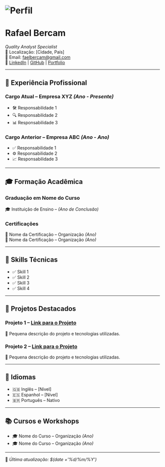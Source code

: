 # ![Perfil](https://github.com/rafaelbercam.png?size=200)  
# Rafael Bercam  
*Quality Analyst Specialist*  
📍 Localização: [Cidade, País]  
📧 Email: [faelbercam@gmail.com](mailto:faelbercam@gmail.com)  
🔗 [LinkedIn](https://www.linkedin.com/in/seu-perfil) | [GitHub](https://github.com/rafaelbercam) | [Portfolio](https://seuportfolio.com)

---

## 💼 Experiência Profissional

### **Cargo Atual** – Empresa XYZ _(Ano - Presente)_  
- 🛠️ Responsabilidade 1  
- 🔍 Responsabilidade 2  
- 📊 Responsabilidade 3  

### **Cargo Anterior** – Empresa ABC _(Ano - Ano)_  
- ✅ Responsabilidade 1  
- ⚙️ Responsabilidade 2  
- 📈 Responsabilidade 3  

---

## 🎓 Formação Acadêmica

### **Graduação em Nome do Curso**  
🎓 Instituição de Ensino – _(Ano de Conclusão)_  

### **Certificações**  
📜 Nome da Certificação – Organização _(Ano)_  
📜 Nome da Certificação – Organização _(Ano)_  

---

## 🚀 Skills Técnicas

- ✅ Skill 1  
- ✅ Skill 2  
- ✅ Skill 3  
- ✅ Skill 4  

---

## 📂 Projetos Destacados

### **Projeto 1** – [Link para o Projeto](https://github.com/SEU_USUARIO_GITHUB/PROJETO)  
📌 Pequena descrição do projeto e tecnologias utilizadas.

### **Projeto 2** – [Link para o Projeto](https://github.com/SEU_USUARIO_GITHUB/PROJETO)  
📌 Pequena descrição do projeto e tecnologias utilizadas.

---

## 💬 Idiomas  

- 🇬🇧 Inglês – [Nível]  
- 🇪🇸 Espanhol – [Nível]  
- 🇧🇷 Português – Nativo  

---

## 📚 Cursos e Workshops  

- 🎓 Nome do Curso – Organização _(Ano)_  
- 🎓 Nome do Curso – Organização _(Ano)_  

---

📝 _Última atualização: $(date +'%d/%m/%Y')_
